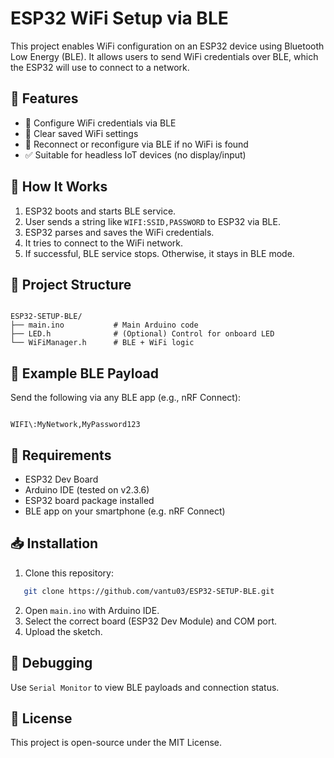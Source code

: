 # ESP32 WiFi Setup via BLE

This project enables WiFi configuration on an ESP32 device using Bluetooth Low Energy (BLE). It allows users to send WiFi credentials over BLE, which the ESP32 will use to connect to a network.

## 🚀 Features

- 📡 Configure WiFi credentials via BLE
- 🔄 Clear saved WiFi settings
- 🔧 Reconnect or reconfigure via BLE if no WiFi is found
- ✅ Suitable for headless IoT devices (no display/input)

## 🧠 How It Works

1. ESP32 boots and starts BLE service.
2. User sends a string like `WIFI:SSID,PASSWORD` to ESP32 via BLE.
3. ESP32 parses and saves the WiFi credentials.
4. It tries to connect to the WiFi network.
5. If successful, BLE service stops. Otherwise, it stays in BLE mode.

## 📂 Project Structure

```

ESP32-SETUP-BLE/
├── main.ino           # Main Arduino code
├── LED.h              # (Optional) Control for onboard LED
└── WiFiManager.h      # BLE + WiFi logic

```

## 📲 Example BLE Payload

Send the following via any BLE app (e.g., nRF Connect):

```

WIFI\:MyNetwork,MyPassword123

````

## 🔧 Requirements

- ESP32 Dev Board
- Arduino IDE (tested on v2.3.6)
- ESP32 board package installed
- BLE app on your smartphone (e.g. nRF Connect)

## 📥 Installation

1. Clone this repository:
```bash
   git clone https://github.com/vantu03/ESP32-SETUP-BLE.git
```

2. Open `main.ino` with Arduino IDE.
3. Select the correct board (ESP32 Dev Module) and COM port.
4. Upload the sketch.

## 🧪 Debugging

Use `Serial Monitor` to view BLE payloads and connection status.

## 📜 License

This project is open-source under the MIT License.